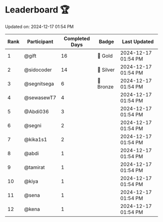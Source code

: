 # Leaderboard 🏆

Updated on: 2024-12-17 01:54 PM

| Rank | Participant       | Completed Days | Badge      | Last Updated         |
|------|-------------------|----------------|------------|----------------------|
| 1    | @gift             | 16             | 🏅 Gold     | 2024-12-17 01:54 PM |
| 2    | @sidocoder        | 14             | 🥈 Silver   | 2024-12-17 01:54 PM |
| 3    | @segnitsega       | 6              | 🥉 Bronze   | 2024-12-17 01:54 PM |
| 4    | @sewasewT7        | 4              |            | 2024-12-17 01:54 PM |
| 5    | @Abdi036          | 3              |            | 2024-12-17 01:54 PM |
| 6    | @segni            | 2              |            | 2024-12-17 01:54 PM |
| 7    | @kika1s1          | 2              |            | 2024-12-17 01:54 PM |
| 8    | @abdi             | 1              |            | 2024-12-17 01:54 PM |
| 9    | @tamirat          | 1              |            | 2024-12-17 01:54 PM |
| 10   | @kiya             | 1              |            | 2024-12-17 01:54 PM |
| 11   | @sena             | 1              |            | 2024-12-17 01:54 PM |
| 12   | @kena             | 1              |            | 2024-12-17 01:54 PM |
